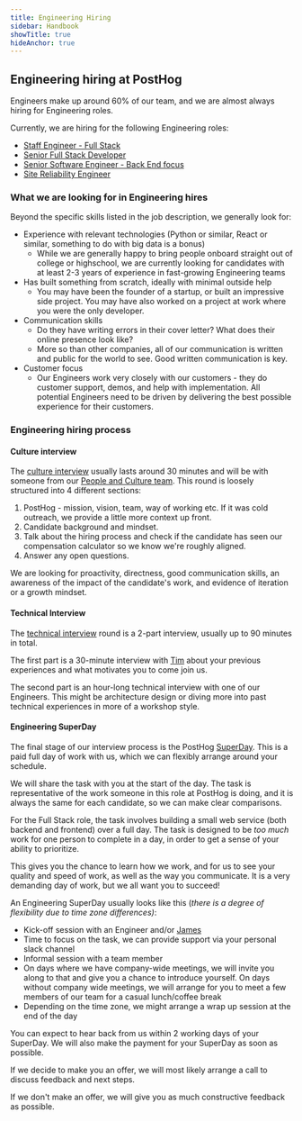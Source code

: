 ```yaml
---
title: Engineering Hiring
sidebar: Handbook
showTitle: true
hideAnchor: true
---
```


## Engineering hiring at PostHog

Engineers make up around 60% of our team, and we are almost always hiring for Engineering roles. 

Currently, we are hiring for the following Engineering roles:

*   [Staff Engineer - Full Stack](https://apply.workable.com/posthog/j/4942F8C181)
*   [Senior Full Stack Developer](https://apply.workable.com/posthog/j/E3CAF059AB/)
*   [Senior Software Engineer - Back End focus](https://apply.workable.com/posthog/j/346444F37C/) 
*   [Site Reliability Engineer](https://apply.workable.com/posthog/j/8114629AE3/)

### What we are looking for in Engineering hires

Beyond the specific skills listed in the job description, we generally look for: 

*   Experience with relevant technologies (Python or similar, React or similar, something to do with big data is a bonus)
    *   While we are generally happy to bring people onboard straight out of college or highschool, we are currently looking for candidates with at least 2-3 years of experience in fast-growing Engineering teams
*   Has built something from scratch, ideally with minimal outside help
    *   You may have been the founder of a startup, or built an impressive side project. You may have also worked on a project at work where you were the only developer. 
*   Communication skills
    *   Do they have writing errors in their cover letter? What does their online presence look like?
    *   More so than other companies, all of our communication is written and public for the world to see. Good written communication is key.
*   Customer focus
    *   Our Engineers work very closely with our customers - they do customer support, demos, and help with implementation. All potential Engineers need to be driven by delivering the best possible experience for their customers. 

### Engineering hiring process 

#### Culture interview 

The [culture interview](https://posthog.com/handbook/people/hiring-process#interview-1---culture-with-eltje) usually lasts around 30 minutes and will be with someone from our [People and Culture team](https://posthog.com/handbook/people/team-structure/people). This round is loosely structured into 4 different sections:

1. PostHog - mission, vision, team, way of working etc. If it was cold outreach, we provide a little more context up front.
2. Candidate background and mindset.
3. Talk about the hiring process and check if the candidate has seen our compensation calculator so we know we're roughly aligned.
4. Answer any open questions.

We are looking for proactivity, directness, good communication skills, an awareness of the impact of the candidate's work, and evidence of iteration or a growth mindset. 


#### Technical Interview

The [technical interview](https://posthog.com/handbook/people/hiring-process#interview-2) round is a 2-part interview, usually up to 90 minutes in total.

The first part is a 30-minute interview with [Tim](https://posthog.com/handbook/people/team#tim-glaser-co-founder--cto-) about your previous experiences and what motivates you to come join us. 

The second part is an hour-long technical interview with one of our Engineers. This might be architecture design or diving more into past technical experiences in more of a workshop style.


#### Engineering SuperDay

The final stage of our interview process is the PostHog [SuperDay](https://posthog.com/handbook/people/hiring-process#posthog-superday). This is a paid full day of work with us, which we can flexibly arrange around your schedule. 

We will share the task with you at the start of the day. The task is representative of the work someone in this role at PostHog is doing, and it is always the same for each candidate, so we can make clear comparisons.

For the Full Stack role, the task involves building a small web service (both backend and frontend) over a full day. The task is designed to be _too much_ work for one person to complete in a day, in order to get a sense of your ability to prioritize. 

This gives you the chance to learn how we work, and for us to see your quality and speed of work, as well as the way you communicate. It is a very demanding day of work, but we all want you to succeed! 

An Engineering SuperDay usually looks like this (_there is a degree of flexibility due to time zone differences)_:

*   Kick-off session with an Engineer and/or [James](https://posthog.com/handbook/people/team#james-hawkins-co-founder--ceo-)
*   Time to focus on the task, we can provide support via your personal slack channel
*   Informal session with a team member
*   On days where we have company-wide meetings, we will invite you along to that and give you a chance to introduce yourself. On days without company wide meetings, we will arrange for you to meet a few members of our team for a casual lunch/coffee break
*   Depending on the time zone, we might arrange a wrap up session at the end of the day

You can expect to hear back from us within 2 working days of your SuperDay. We will also make the payment for your SuperDay as soon as possible. 

If we decide to make you an offer, we will most likely arrange a call to discuss feedback and next steps.

If we don't make an offer, we will give you as much constructive feedback as possible. 
